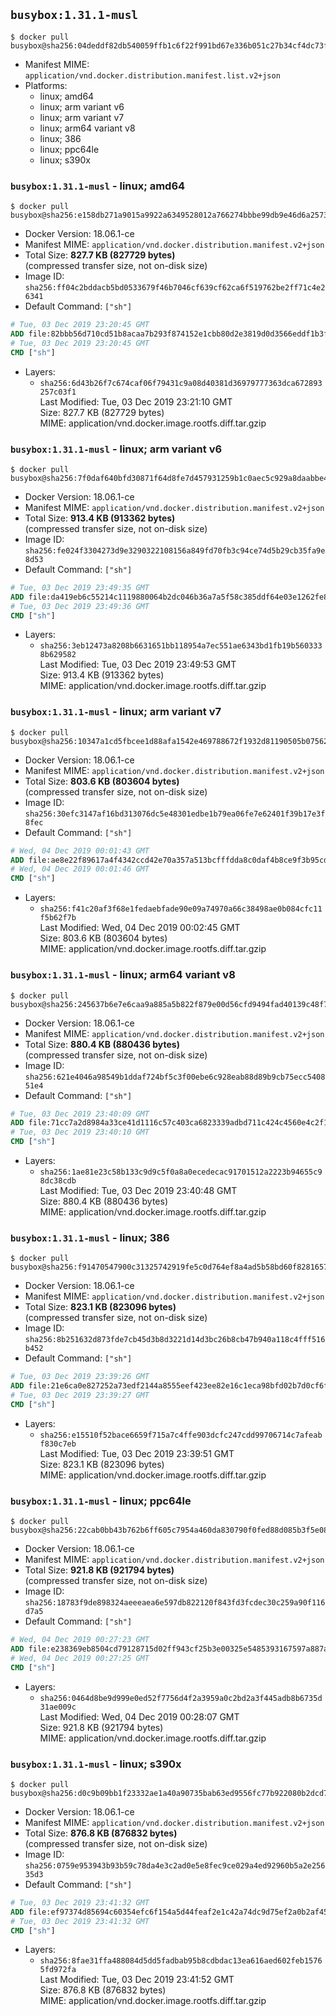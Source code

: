 ## `busybox:1.31.1-musl`

```console
$ docker pull busybox@sha256:04deddf82db540059ffb1c6f22f991bd67e336b051c27b34cf4dc73f14fbfa81
```

-	Manifest MIME: `application/vnd.docker.distribution.manifest.list.v2+json`
-	Platforms:
	-	linux; amd64
	-	linux; arm variant v6
	-	linux; arm variant v7
	-	linux; arm64 variant v8
	-	linux; 386
	-	linux; ppc64le
	-	linux; s390x

### `busybox:1.31.1-musl` - linux; amd64

```console
$ docker pull busybox@sha256:e158db271a9015a9922a6349528012a766274bbbe99db9e46d6a25736297a3c2
```

-	Docker Version: 18.06.1-ce
-	Manifest MIME: `application/vnd.docker.distribution.manifest.v2+json`
-	Total Size: **827.7 KB (827729 bytes)**  
	(compressed transfer size, not on-disk size)
-	Image ID: `sha256:ff04c2bddacb5bd0533679f46b7046cf639cf62ca6f519762be2ff71c4e26341`
-	Default Command: `["sh"]`

```dockerfile
# Tue, 03 Dec 2019 23:20:45 GMT
ADD file:82bbb56d710cd51b8acaa7b293f874152e1cbb80d2e3819d0d3566eddf1b3f4c in / 
# Tue, 03 Dec 2019 23:20:45 GMT
CMD ["sh"]
```

-	Layers:
	-	`sha256:6d43b26f7c674caf06f79431c9a08d40381d36979777363dca672893257c03f1`  
		Last Modified: Tue, 03 Dec 2019 23:21:10 GMT  
		Size: 827.7 KB (827729 bytes)  
		MIME: application/vnd.docker.image.rootfs.diff.tar.gzip

### `busybox:1.31.1-musl` - linux; arm variant v6

```console
$ docker pull busybox@sha256:7f0daf640bfd30871f64d8fe7d457931259b1c0aec5c929a8daabbe44c359337
```

-	Docker Version: 18.06.1-ce
-	Manifest MIME: `application/vnd.docker.distribution.manifest.v2+json`
-	Total Size: **913.4 KB (913362 bytes)**  
	(compressed transfer size, not on-disk size)
-	Image ID: `sha256:fe024f3304273d9e3290322108156a849fd70fb3c94ce74d5b29cb35fa9e8d53`
-	Default Command: `["sh"]`

```dockerfile
# Tue, 03 Dec 2019 23:49:35 GMT
ADD file:da419eb6c55214c1119880064b2dc046b36a7a5f58c385ddf64e03e1262fe8b1 in / 
# Tue, 03 Dec 2019 23:49:36 GMT
CMD ["sh"]
```

-	Layers:
	-	`sha256:3eb12473a8208b6631651bb118954a7ec551ae6343bd1fb19b5603338b629582`  
		Last Modified: Tue, 03 Dec 2019 23:49:53 GMT  
		Size: 913.4 KB (913362 bytes)  
		MIME: application/vnd.docker.image.rootfs.diff.tar.gzip

### `busybox:1.31.1-musl` - linux; arm variant v7

```console
$ docker pull busybox@sha256:10347a1cd5fbcee1d88afa1542e469788672f1932d81190505b0756294b83902
```

-	Docker Version: 18.06.1-ce
-	Manifest MIME: `application/vnd.docker.distribution.manifest.v2+json`
-	Total Size: **803.6 KB (803604 bytes)**  
	(compressed transfer size, not on-disk size)
-	Image ID: `sha256:30efc3147af16bd313076dc5e48301edbe1b79ea06fe7e62401f39b17e3f8fec`
-	Default Command: `["sh"]`

```dockerfile
# Wed, 04 Dec 2019 00:01:43 GMT
ADD file:ae8e22f89617a4f4342ccd42e70a357a513bcfffdda8c0daf4b8ce9f3b95cd9f in / 
# Wed, 04 Dec 2019 00:01:46 GMT
CMD ["sh"]
```

-	Layers:
	-	`sha256:f41c20af3f68e1fedaebfade90e09a74970a66c38498ae0b084cfc11f5b62f7b`  
		Last Modified: Wed, 04 Dec 2019 00:02:45 GMT  
		Size: 803.6 KB (803604 bytes)  
		MIME: application/vnd.docker.image.rootfs.diff.tar.gzip

### `busybox:1.31.1-musl` - linux; arm64 variant v8

```console
$ docker pull busybox@sha256:245637b6e7e6caa9a885a5b822f879e00d56cfd9494fad40139c48f7391a8f32
```

-	Docker Version: 18.06.1-ce
-	Manifest MIME: `application/vnd.docker.distribution.manifest.v2+json`
-	Total Size: **880.4 KB (880436 bytes)**  
	(compressed transfer size, not on-disk size)
-	Image ID: `sha256:621e4046a98549b1ddaf724bf5c3f00ebe6c928eab88d89b9cb75ecc540851e4`
-	Default Command: `["sh"]`

```dockerfile
# Tue, 03 Dec 2019 23:40:09 GMT
ADD file:71cc7a2d8984a33ce41d1116c57c403ca6823339adbd711c424c4560e4c2f1e4 in / 
# Tue, 03 Dec 2019 23:40:10 GMT
CMD ["sh"]
```

-	Layers:
	-	`sha256:1ae81e23c58b133c9d9c5f0a8a0ecedecac91701512a2223b94655c98dc38cdb`  
		Last Modified: Tue, 03 Dec 2019 23:40:48 GMT  
		Size: 880.4 KB (880436 bytes)  
		MIME: application/vnd.docker.image.rootfs.diff.tar.gzip

### `busybox:1.31.1-musl` - linux; 386

```console
$ docker pull busybox@sha256:f91470547900c31325742919fe5c0d764ef8a4ad5b58bd60f8281657d4d05168
```

-	Docker Version: 18.06.1-ce
-	Manifest MIME: `application/vnd.docker.distribution.manifest.v2+json`
-	Total Size: **823.1 KB (823096 bytes)**  
	(compressed transfer size, not on-disk size)
-	Image ID: `sha256:8b251632d873fde7cb45d3b8d3221d14d3bc26b8cb47b940a118c4fff516b452`
-	Default Command: `["sh"]`

```dockerfile
# Tue, 03 Dec 2019 23:39:26 GMT
ADD file:21e6ca0e827252a73edf2144a8555eef423ee82e16c1eca98bfd02b7d0cf6fc8 in / 
# Tue, 03 Dec 2019 23:39:27 GMT
CMD ["sh"]
```

-	Layers:
	-	`sha256:e15510f52bace6659f715a7c4ffe903dcfc247cdd99706714c7afeabf830c7eb`  
		Last Modified: Tue, 03 Dec 2019 23:39:51 GMT  
		Size: 823.1 KB (823096 bytes)  
		MIME: application/vnd.docker.image.rootfs.diff.tar.gzip

### `busybox:1.31.1-musl` - linux; ppc64le

```console
$ docker pull busybox@sha256:22cab0bb43b762b6ff605c7954a460da830790f0fed88d085b3f5e08c082522b
```

-	Docker Version: 18.06.1-ce
-	Manifest MIME: `application/vnd.docker.distribution.manifest.v2+json`
-	Total Size: **921.8 KB (921794 bytes)**  
	(compressed transfer size, not on-disk size)
-	Image ID: `sha256:18783f9de898324aeeeaea6e597db822120f843fd3fcdec30c259a90f116d7a5`
-	Default Command: `["sh"]`

```dockerfile
# Wed, 04 Dec 2019 00:27:23 GMT
ADD file:e238369eb8504cd79128715d02ff943cf25b3e00325e5485393167597a887acd in / 
# Wed, 04 Dec 2019 00:27:25 GMT
CMD ["sh"]
```

-	Layers:
	-	`sha256:0464d8be9d999e0ed52f7756d4f2a3959a0c2bd2a3f445adb8b6735d31ae009c`  
		Last Modified: Wed, 04 Dec 2019 00:28:07 GMT  
		Size: 921.8 KB (921794 bytes)  
		MIME: application/vnd.docker.image.rootfs.diff.tar.gzip

### `busybox:1.31.1-musl` - linux; s390x

```console
$ docker pull busybox@sha256:d0c9b09bb1f23332ae1a40a90735bab63ed9556fc77b922080b2dcd75739e2bc
```

-	Docker Version: 18.06.1-ce
-	Manifest MIME: `application/vnd.docker.distribution.manifest.v2+json`
-	Total Size: **876.8 KB (876832 bytes)**  
	(compressed transfer size, not on-disk size)
-	Image ID: `sha256:0759e953943b93b59c78da4e3c2ad0e5e8fec9ce029a4ed92960b5a2e25635d3`
-	Default Command: `["sh"]`

```dockerfile
# Tue, 03 Dec 2019 23:41:32 GMT
ADD file:ef97374d85694c60354efc6f154a5d44feaf2e1c42a74dc9d75ef2a0b2af4550 in / 
# Tue, 03 Dec 2019 23:41:32 GMT
CMD ["sh"]
```

-	Layers:
	-	`sha256:8fae31ffa488084d5dd5fadbab95b8cdbdac13ea616aed602feb15765fd972fa`  
		Last Modified: Tue, 03 Dec 2019 23:41:52 GMT  
		Size: 876.8 KB (876832 bytes)  
		MIME: application/vnd.docker.image.rootfs.diff.tar.gzip
